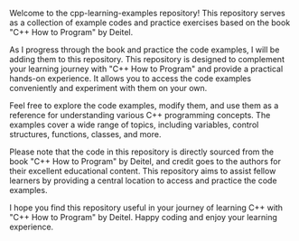 Welcome to the cpp-learning-examples repository! This repository serves as a collection of example codes and practice exercises based on the book "C++ How to Program" by Deitel.

As I progress through the book and practice the code examples, I will be adding them to this repository. This repository is designed to complement your learning journey with "C++ How to Program" and provide a practical hands-on experience. It allows you to access the code examples conveniently and experiment with them on your own.

Feel free to explore the code examples, modify them, and use them as a reference for understanding various C++ programming concepts. The examples cover a wide range of topics, including variables, control structures, functions, classes, and more.

Please note that the code in this repository is directly sourced from the book "C++ How to Program" by Deitel, and credit goes to the authors for their excellent educational content. This repository aims to assist fellow learners by providing a central location to access and practice the code examples.

I hope you find this repository useful in your journey of learning C++ with "C++ How to Program" by Deitel. Happy coding and enjoy your learning experience.

